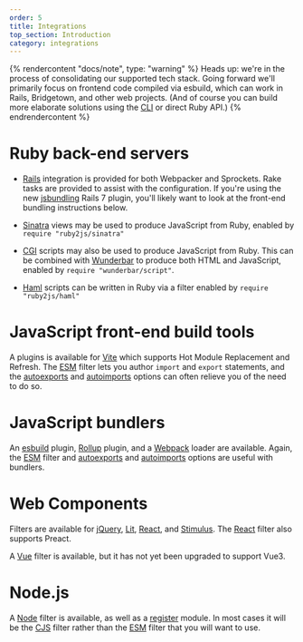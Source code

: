 ```yaml
---
order: 5
title: Integrations
top_section: Introduction
category: integrations
---
```


{% rendercontent "docs/note", type: "warning" %}
Heads up: we're in the process of consolidating our supported tech stack. Going forward we'll primarily focus on frontend code compiled via esbuild, which can work in Rails, Bridgetown, and other web projects. (And of course you can build more elaborate solutions using the [CLI](/docs/cli) or direct Ruby API.)
{% endrendercontent %}

# Ruby back-end servers

* [Rails](../examples/rails/) integration is provided
   for both Webpacker and Sprockets.  Rake tasks are provided to assist with
   the configuration. If you're using the new [jsbundling](https://github.com/rails/jsbundling-rails)
   Rails 7 plugin, you'll likely want to look at the front-end bundling instructions below.

* [Sinatra](https://github.com/ruby2js/ruby2js/blob/master/lib/ruby2js/sinatra.rb)
  views may be used to produce JavaScript from Ruby, enabled by
  `require "ruby2js/sinatra"`

* [CGI](https://github.com/ruby2js/ruby2js/blob/master/lib/ruby2js/cgi.rb)
  scripts may also be used to produce JavaScript from Ruby.
  This can be combined with [Wunderbar](https://github.com/rubys/wunderbar) to
  produce both HTML and JavaScript, enabled by `require "wunderbar/script"`.

* [Haml](https://github.com/ruby2js/ruby2js/blob/master/lib/ruby2js/haml.rb)
  scripts can be written in Ruby via a filter enabled by `require
  "ruby2js/haml"`

# JavaScript front-end build tools

A plugins is available for [Vite](https://www.npmjs.com/package/@ruby2js/vite-plugin) which supports Hot Module Replacement and Refresh.  The [ESM](/docs/filters/esm)
filter lets you author `import` and `export` statements, and the
[autoexports](/docs/options#auto-exports) and
[autoimports](/docs/options#auto-imports) options can often relieve you of the
need to do so.

# JavaScript bundlers

An [esbuild](https://www.npmjs.com/package/@ruby2js/esbuild-plugin) plugin,
[Rollup](https://www.npmjs.com/package/@ruby2js/rollup-plugin) plugin,
and a [Webpack](https://www.npmjs.com/package/@ruby2js/webpack-loader) loader are
available.  Again, the [ESM](/docs/filters/esm)
filter and [autoexports](/docs/options#auto-exports) and
[autoimports](/docs/options#auto-imports) options are useful with bundlers.

# Web Components

Filters are available for [jQuery](/docs/filters/jquery), [Lit](/docs/filters/lit),
[React](/docs/filters/react), and [Stimulus](/docs/filters/stimulus).  The
[React](/docs/filters/react) filter also supports Preact.

A [Vue](/docs/filters/vue) filter is available, but it has not yet been
upgraded to support Vue3.

# Node.js

A [Node](/docs/filters/node) filter is available, as well as a 
[register](https://www.npmjs.com/package/@ruby2js/register) module.  In most
cases it will be the [CJS](/docs/filters/cjs) filter rather than the
[ESM](/docs/filters/esm) filter that you will want to use.

